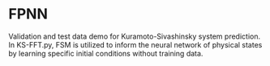 # FPNN

Validation and test data demo for Kuramoto-Sivashinsky system prediction. 
In KS-FFT.py, FSM is utilized to inform the neural network of physical states by learning specific initial conditions without training data.
